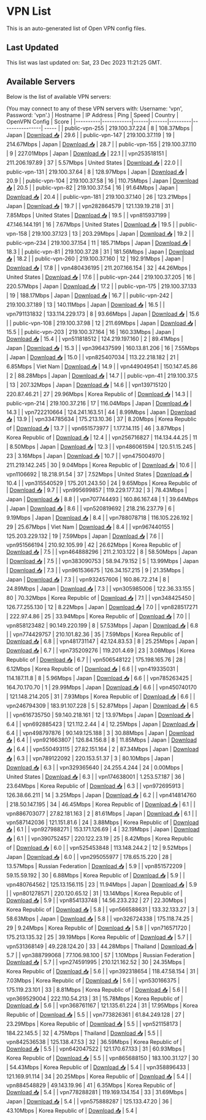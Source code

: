 # VPN List

This is an auto-generated list of Open VPN config files.

## Last Updated

This list was last updated on: Sat, 23 Dec 2023 11:21:25 GMT.

## Available Servers

Below is the list of available VPN servers:

(You may connect to any of these VPN servers with: Username: 'vpn', Password: 'vpn'.)
| Hostname | IP Address | Ping | Speed | Country | OpenVPN Config | Score |
|----------|------------|------|-------|---------|----------------| ----- |
| public-vpn-255 | 219.100.37.224 | 8 | 108.37Mbps | Japan | [Download 📥](./configs/server_0_JP.ovpn) | 29.6 |
| public-vpn-147 | 219.100.37.119 | 19 | 214.67Mbps | Japan | [Download 📥](./configs/server_1_JP.ovpn) | 28.7 |
| public-vpn-155 | 219.100.37.110 | 9 | 227.01Mbps | Japan | [Download 📥](./configs/server_2_JP.ovpn) | 22.1 |
| vpn253518151 | 211.206.197.89 | 37 | 5.57Mbps | United States | [Download 📥](./configs/server_3_US.ovpn) | 22.0 |
| public-vpn-131 | 219.100.37.64 | 8 | 128.97Mbps | Japan | [Download 📥](./configs/server_4_JP.ovpn) | 20.9 |
| public-vpn-104 | 219.100.37.58 | 16 | 110.75Mbps | Japan | [Download 📥](./configs/server_5_JP.ovpn) | 20.5 |
| public-vpn-82 | 219.100.37.54 | 16 | 91.64Mbps | Japan | [Download 📥](./configs/server_6_JP.ovpn) | 20.4 |
| public-vpn-181 | 219.100.37.140 | 26 | 123.21Mbps | Japan | [Download 📥](./configs/server_7_JP.ovpn) | 19.7 |
| vpn282864579 | 121.139.19.218 | 31 | 7.85Mbps | United States | [Download 📥](./configs/server_8_US.ovpn) | 19.5 |
| vpn815937199 | 47.146.144.191 | 16 | 7.67Mbps | United States | [Download 📥](./configs/server_9_US.ovpn) | 19.5 |
| public-vpn-158 | 219.100.37.123 | 13 | 203.29Mbps | Japan | [Download 📥](./configs/server_10_JP.ovpn) | 19.2 |
| public-vpn-234 | 219.100.37.154 | 11 | 185.71Mbps | Japan | [Download 📥](./configs/server_11_JP.ovpn) | 18.3 |
| public-vpn-81 | 219.100.37.28 | 31 | 181.56Mbps | Japan | [Download 📥](./configs/server_12_JP.ovpn) | 18.2 |
| public-vpn-260 | 219.100.37.160 | 12 | 192.91Mbps | Japan | [Download 📥](./configs/server_13_JP.ovpn) | 17.8 |
| vpn480436195 | 211.207.166.154 | 32 | 44.26Mbps | United States | [Download 📥](./configs/server_14_US.ovpn) | 17.6 |
| public-vpn-244 | 219.100.37.205 | 16 | 220.57Mbps | Japan | [Download 📥](./configs/server_15_JP.ovpn) | 17.2 |
| public-vpn-175 | 219.100.37.133 | 19 | 188.17Mbps | Japan | [Download 📥](./configs/server_16_JP.ovpn) | 16.7 |
| public-vpn-242 | 219.100.37.189 | 13 | 140.11Mbps | Japan | [Download 📥](./configs/server_17_JP.ovpn) | 16.5 |
| vpn791131832 | 133.114.229.173 | 8 | 93.66Mbps | Japan | [Download 📥](./configs/server_18_JP.ovpn) | 15.6 |
| public-vpn-108 | 219.100.37.98 | 12 | 211.69Mbps | Japan | [Download 📥](./configs/server_19_JP.ovpn) | 15.5 |
| public-vpn-203 | 219.100.37.164 | 16 | 160.33Mbps | Japan | [Download 📥](./configs/server_20_JP.ovpn) | 15.4 |
| vpn511818512 | 124.219.197.160 | 2 | 89.41Mbps | Japan | [Download 📥](./configs/server_21_JP.ovpn) | 15.3 |
| vpn396437599 | 160.13.81.206 | 16 | 7.55Mbps | Japan | [Download 📥](./configs/server_22_JP.ovpn) | 15.0 |
| vpn825407034 | 113.22.218.182 | 21 | 6.85Mbps | Viet Nam | [Download 📥](./configs/server_23_VN.ovpn) | 14.9 |
| vpn449049541 | 150.147.45.86 | 2 | 88.28Mbps | Japan | [Download 📥](./configs/server_24_JP.ovpn) | 14.7 |
| public-vpn-41 | 219.100.37.5 | 13 | 207.32Mbps | Japan | [Download 📥](./configs/server_25_JP.ovpn) | 14.6 |
| vpn139715120 | 220.87.46.21 | 27 | 29.96Mbps | Korea Republic of | [Download 📥](./configs/server_26_KR.ovpn) | 14.3 |
| public-vpn-214 | 219.100.37.216 | 17 | 116.04Mbps | Japan | [Download 📥](./configs/server_27_JP.ovpn) | 14.3 |
| vpn722210664 | 124.241.163.51 | 44 | 8.99Mbps | Japan | [Download 📥](./configs/server_28_JP.ovpn) | 13.9 |
| vpn334785634 | 175.213.10.36 | 37 | 8.20Mbps | Korea Republic of | [Download 📥](./configs/server_29_KR.ovpn) | 13.7 |
| vpn651573977 | 1.177.14.115 | 46 | 3.87Mbps | Korea Republic of | [Download 📥](./configs/server_30_KR.ovpn) | 12.4 |
| vpn256716827 | 114.134.44.25 | 11 | 8.50Mbps | Japan | [Download 📥](./configs/server_31_JP.ovpn) | 12.3 |
| vpn486061594 | 120.51.15.245 | 23 | 3.16Mbps | Japan | [Download 📥](./configs/server_32_JP.ovpn) | 10.7 |
| vpn475004970 | 211.219.142.245 | 30 | 9.04Mbps | Korea Republic of | [Download 📥](./configs/server_33_KR.ovpn) | 10.6 |
| vpn1106692 | 18.218.91.54 | 37 | 7.52Mbps | United States | [Download 📥](./configs/server_34_US.ovpn) | 10.4 |
| vpn315540529 | 175.201.243.50 | 24 | 9.65Mbps | Korea Republic of | [Download 📥](./configs/server_35_KR.ovpn) | 9.7 |
| vpn995699857 | 119.229.177.32 | 3 | 78.43Mbps | Japan | [Download 📥](./configs/server_36_JP.ovpn) | 8.8 |
| vpn707744493 | 160.86.167.48 | 1 | 39.64Mbps | Japan | [Download 📥](./configs/server_37_JP.ovpn) | 8.6 |
| vpn520819692 | 218.216.237.79 | 6 | 9.19Mbps | Japan | [Download 📥](./configs/server_38_JP.ovpn) | 8.4 |
| vpn788078718 | 116.105.226.192 | 29 | 25.67Mbps | Viet Nam | [Download 📥](./configs/server_39_VN.ovpn) | 8.4 |
| vpn967440155 | 125.203.229.132 | 19 | 7.59Mbps | Japan | [Download 📥](./configs/server_40_JP.ovpn) | 7.6 |
| vpn951566194 | 210.92.105.99 | 42 | 26.62Mbps | Korea Republic of | [Download 📥](./configs/server_41_KR.ovpn) | 7.5 |
| vpn464888296 | 211.2.103.122 | 8 | 58.50Mbps | Japan | [Download 📥](./configs/server_42_JP.ovpn) | 7.5 |
| vpn383090753 | 58.94.79.152 | 5 | 13.99Mbps | Japan | [Download 📥](./configs/server_43_JP.ovpn) | 7.3 |
| vpn961536675 | 126.34.157.215 | 9 | 21.35Mbps | Japan | [Download 📥](./configs/server_44_JP.ovpn) | 7.3 |
| vpn932457606 | 160.86.72.214 | 8 | 24.89Mbps | Japan | [Download 📥](./configs/server_45_JP.ovpn) | 7.3 |
| vpn305985006 | 122.36.33.155 | 80 | 70.32Mbps | Korea Republic of | [Download 📥](./configs/server_46_KR.ovpn) | 7.1 |
| vpn348425450 | 126.77.255.130 | 12 | 8.22Mbps | Japan | [Download 📥](./configs/server_47_JP.ovpn) | 7.0 |
| vpn828517271 | 222.97.4.86 | 25 | 33.94Mbps | Korea Republic of | [Download 📥](./configs/server_48_KR.ovpn) | 7.0 |
| vpn858123482 | 90.149.220.199 | 8 | 57.53Mbps | Japan | [Download 📥](./configs/server_49_JP.ovpn) | 6.8 |
| vpn774429757 | 210.101.82.36 | 35 | 7.59Mbps | Korea Republic of | [Download 📥](./configs/server_50_KR.ovpn) | 6.8 |
| vpn481731147 | 42.124.83.53 | 8 | 25.25Mbps | Japan | [Download 📥](./configs/server_51_JP.ovpn) | 6.7 |
| vpn735209276 | 119.201.4.69 | 23 | 3.08Mbps | Korea Republic of | [Download 📥](./configs/server_52_KR.ovpn) | 6.7 |
| vpn506548122 | 175.198.165.76 | 28 | 6.12Mbps | Korea Republic of | [Download 📥](./configs/server_53_KR.ovpn) | 6.6 |
| vpn419335031 | 114.187.11.8 | 8 | 5.96Mbps | Japan | [Download 📥](./configs/server_54_JP.ovpn) | 6.6 |
| vpn785263425 | 164.70.170.70 | 1 | 29.99Mbps | Japan | [Download 📥](./configs/server_55_JP.ovpn) | 6.6 |
| vpn450740170 | 121.148.214.205 | 31 | 7.93Mbps | Korea Republic of | [Download 📥](./configs/server_56_KR.ovpn) | 6.6 |
| vpn246794309 | 183.91.107.228 | 5 | 52.87Mbps | Japan | [Download 📥](./configs/server_57_JP.ovpn) | 6.5 |
| vpn616735750 | 59.140.218.161 | 12 | 13.97Mbps | Japan | [Download 📥](./configs/server_58_JP.ovpn) | 6.4 |
| vpn692885423 | 121.112.2.44 | 4 | 12.25Mbps | Japan | [Download 📥](./configs/server_59_JP.ovpn) | 6.4 |
| vpn498797876 | 90.149.125.188 | 3 | 30.88Mbps | Japan | [Download 📥](./configs/server_60_JP.ovpn) | 6.4 |
| vpn921663807 | 126.84.156.8 | 8 | 11.85Mbps | Japan | [Download 📥](./configs/server_61_JP.ovpn) | 6.4 |
| vpn550493115 | 27.82.151.164 | 2 | 87.34Mbps | Japan | [Download 📥](./configs/server_62_JP.ovpn) | 6.3 |
| vpn789122092 | 220.153.51.37 | 3 | 80.10Mbps | Japan | [Download 📥](./configs/server_63_JP.ovpn) | 6.3 |
| vpn329365640 | 24.255.4.244 | 24 | 0.00Mbps | United States | [Download 📥](./configs/server_64_US.ovpn) | 6.3 |
| vpn174638001 | 1.253.57.187 | 36 | 23.64Mbps | Korea Republic of | [Download 📥](./configs/server_65_KR.ovpn) | 6.3 |
| vpn972695913 | 126.38.66.211 | 14 | 3.25Mbps | Japan | [Download 📥](./configs/server_66_JP.ovpn) | 6.2 |
| vpn414814760 | 218.50.147.195 | 34 | 46.45Mbps | Korea Republic of | [Download 📥](./configs/server_67_KR.ovpn) | 6.1 |
| vpn886703077 | 27.82.181.163 | 2 | 81.61Mbps | Japan | [Download 📥](./configs/server_68_JP.ovpn) | 6.1 |
| vpn587142036 | 121.151.81.6 | 24 | 3.88Mbps | Korea Republic of | [Download 📥](./configs/server_69_KR.ovpn) | 6.1 |
| vpn927988271 | 153.171.126.69 | 4 | 32.19Mbps | Japan | [Download 📥](./configs/server_70_JP.ovpn) | 6.1 |
| vpn390752457 | 220.122.23.19 | 25 | 8.42Mbps | Korea Republic of | [Download 📥](./configs/server_71_KR.ovpn) | 6.0 |
| vpn525453848 | 113.148.244.2 | 12 | 9.52Mbps | Japan | [Download 📥](./configs/server_72_JP.ovpn) | 6.0 |
| vpn295055977 | 178.65.15.220 | 28 | 13.57Mbps | Russian Federation | [Download 📥](./configs/server_73_RU.ovpn) | 5.9 |
| vpn851572209 | 59.15.59.192 | 30 | 6.88Mbps | Korea Republic of | [Download 📥](./configs/server_74_KR.ovpn) | 5.9 |
| vpn480764562 | 125.13.156.115 | 23 | 11.94Mbps | Japan | [Download 📥](./configs/server_75_JP.ovpn) | 5.9 |
| vpn801278571 | 220.120.65.12 | 31 | 13.14Mbps | Korea Republic of | [Download 📥](./configs/server_76_KR.ovpn) | 5.9 |
| vpn854133748 | 14.56.233.232 | 27 | 22.30Mbps | Korea Republic of | [Download 📥](./configs/server_77_KR.ovpn) | 5.8 |
| vpn566588631 | 133.32.133.27 | 3 | 58.63Mbps | Japan | [Download 📥](./configs/server_78_JP.ovpn) | 5.8 |
| vpn326724338 | 175.118.74.25 | 29 | 9.24Mbps | Korea Republic of | [Download 📥](./configs/server_79_KR.ovpn) | 5.8 |
| vpn716571720 | 175.213.135.32 | 25 | 39.19Mbps | Korea Republic of | [Download 📥](./configs/server_80_KR.ovpn) | 5.7 |
| vpn531368149 | 49.228.124.20 | 33 | 44.28Mbps | Thailand | [Download 📥](./configs/server_81_TH.ovpn) | 5.7 |
| vpn388799068 | 77.106.98.100 | 57 | 1.10Mbps | Russian Federation | [Download 📥](./configs/server_82_RU.ovpn) | 5.7 |
| vpn274591995 | 210.121.162.52 | 30 | 24.35Mbps | Korea Republic of | [Download 📥](./configs/server_83_KR.ovpn) | 5.6 |
| vpn392318654 | 118.47.58.154 | 31 | 7.03Mbps | Korea Republic of | [Download 📥](./configs/server_84_KR.ovpn) | 5.6 |
| vpn530166375 | 175.119.23.101 | 33 | 8.81Mbps | Korea Republic of | [Download 📥](./configs/server_85_KR.ovpn) | 5.6 |
| vpn369529004 | 222.110.54.213 | 31 | 15.78Mbps | Korea Republic of | [Download 📥](./configs/server_86_KR.ovpn) | 5.6 |
| vpn368761167 | 121.135.61.224 | 31 | 17.95Mbps | Korea Republic of | [Download 📥](./configs/server_87_KR.ovpn) | 5.5 |
| vpn773826361 | 61.84.249.128 | 27 | 23.29Mbps | Korea Republic of | [Download 📥](./configs/server_88_KR.ovpn) | 5.5 |
| vpn521158173 | 184.22.145.5 | 32 | 4.75Mbps | Thailand | [Download 📥](./configs/server_89_TH.ovpn) | 5.5 |
| vpn842536538 | 125.138.47.53 | 32 | 36.59Mbps | Korea Republic of | [Download 📥](./configs/server_90_KR.ovpn) | 5.5 |
| vpn642047522 | 121.170.67.133 | 31 | 60.93Mbps | Korea Republic of | [Download 📥](./configs/server_91_KR.ovpn) | 5.5 |
| vpn865688150 | 183.100.31.127 | 30 | 54.43Mbps | Korea Republic of | [Download 📥](./configs/server_92_KR.ovpn) | 5.4 |
| vpn358896433 | 121.169.91.114 | 34 | 20.25Mbps | Korea Republic of | [Download 📥](./configs/server_93_KR.ovpn) | 5.4 |
| vpn884548829 | 49.143.19.96 | 41 | 6.35Mbps | Korea Republic of | [Download 📥](./configs/server_94_KR.ovpn) | 5.4 |
| vpn778288281 | 119.169.134.154 | 33 | 31.69Mbps | Japan | [Download 📥](./configs/server_95_JP.ovpn) | 5.4 |
| vpn575888287 | 125.133.47.20 | 36 | 43.10Mbps | Korea Republic of | [Download 📥](./configs/server_96_KR.ovpn) | 5.4 |
